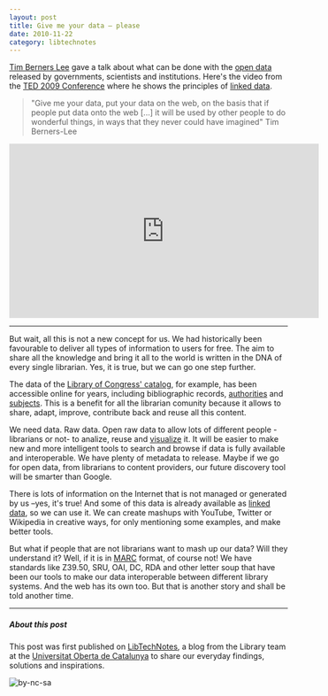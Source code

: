 ```yaml
---
layout: post
title: Give me your data — please
date: 2010-11-22
category: libtechnotes
---
```


[Tim Berners Lee](http://en.wikipedia.org/wiki/Tim_Berners-Lee) gave a talk about what can be done with the [open data](http://en.wikipedia.org/wiki/Open_science_data) released by governments, scientists and institutions. Here's the video from the [TED 2009 Conference](http://conferences.ted.com/TED2009/) where he shows the principles of [linked data](http://linkeddata.org/).

> "Give me your data, put your data on the web, on the basis that if people put data onto the web [...] it will be used by other people to do wonderful things, in ways that they never could have imagined"
> Tim Berners-Lee

<iframe src="https://embed-ssl.ted.com/talks/tim_berners_lee_the_year_open_data_went_worldwide.html" width="560" height="315" frameborder="0" scrolling="no" webkitAllowFullScreen mozallowfullscreen allowFullScreen></iframe>

---

But wait, all this is not a new concept for us. We had historically been favourable to deliver all types of information to users for free. The aim to share all the knowledge and bring it all to the world is written in the DNA of every single librarian. Yes, it is true, but we can go one step further.

The data of the [Library of Congress' catalog](http://catalog.loc.gov/), for example, has been accessible online for years, including bibliographic records, [authorities](http://authorities.loc.gov/) and [subjects](http://id.loc.gov/authorities). This is a benefit for all the librarian comunity because it allows to share, adapt, improve, contribute back and reuse all this content.

We need data. Raw data. Open raw data to allow lots of different people -librarians or not- to analize, reuse and [visualize](http://infosthetics.com/) it. It will be easier to make new and more intelligent tools to search and browse if data is fully available and interoperable. We have plenty of metadata to release. Maybe if we go for open data, from librarians to content providers, our future discovery tool will be smarter than Google.

There is lots of information on the Internet that is not managed or generated by us –yes, it's true! And some of this data is already available as [linked data](http://linkeddata.org/), so we can use it. We can create mashups with YouTube, Twitter or Wikipedia in creative ways, for only mentioning some examples, and make better tools.

But what if people that are not librarians want to mash up our data? Will they understand it? Well, if it is in [MARC](http://www.libraryjournal.com/article/CA250046.html) format, of course not! We have standards like Z39.50, SRU, OAI, DC, RDA and other letter soup that have been our tools to make our data interoperable between different library systems. And the web has its own too. But that is another story and shall be told another time.

---

##### About this post

This post was first published on [LibTechNotes](http://labs.biblioteca.uoc.edu/), a blog from the Library team at the [Universitat Oberta de Catalunya](http://www.uoc.edu/) to share our everyday findings, solutions and inspirations.

![by-nc-sa](http://i.creativecommons.org/l/by-nc-sa/3.0/88x31.png)